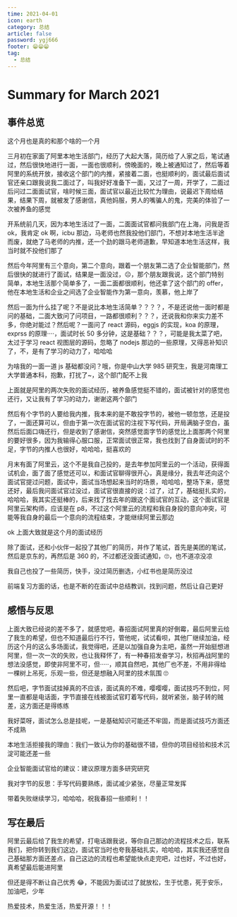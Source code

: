 ```yaml
---
time: 2021-04-01
icon: earth
category: 总结
article: false
password: ygj666
footer: 😁😁😁
tag:
  - 总结
---
```


# Summary for March 2021

## 事件总览

这个月也是真的和那个啥的一个月

三月初在家面了阿里本地生活部门，经历了大起大落，简历给了人家之后，笔试通过，然后很快地进行一面，一面也很顺利，傍晚面的，晚上被通知过了，然后等着阿里的系统开放，接收这个部门的内推，紧接着二面，也挺顺利的，面试最后面试官还亲口跟我说我二面过了，叫我好好准备下一面，又过了一周，开学了，二面过后问过二面面试官，啥时候三面，面试官以最近比较忙为理由，说最迟下周给结果，结果下周，就被发了感谢信，真他妈服，男人的嘴骗人的鬼，完美的体验了一次被养鱼的感觉

开系统前几天，因为本地生活过了一面，二面面试官都问我部门在上海，问我是否 ok，我肯定 ok 啊，icbu 那边，马老师也然我投他们部门，不想对本地生活半途而废，就绝了马老师的内推，还一个劲的跟马老师道歉，早知道本地生活这样，我当时就不投他们那了

然后今年阿里有三个意向，第二个意向，跟着一个朋友第二选了企业智能部门，然后很快的就进行了面试，结果是一面没过，☹，那个朋友跟我说，这个部门特别简单，本地生活那个简单多了，一面二面都很顺利，他还拿了这个部门的 offer，他在本地生活和企业之间选了企业智能作为第一意向，羡慕，他上岸了

然后一面为什么挂了呢？不是说比本地生活简单？？？？，不是还说他一面时都是问的基础，二面大致问了问项目，一路都很顺利？？？，还说我和你来实力差不多，你绝对能过？然后呢？一面问了 react 源码，eggjs 的实现，koa 的原理，exprss 的原理····，面试时长 50 多分钟，这是基础？？？，可能是我太菜了吧，太过于学习 react 视图层的源码，忽略了 nodejs 那边的一些原理，又得恶补知识了，不，是有了学习的动力了，哈哈哈

为啥我的一面一道 js 基础都没问？哦，你是中山大学 985 研究生，我是河南理工大学普通本科，抱歉，打扰了~，这个部门配不上我

上面就是阿里的两次失败的面试经历，被养鱼感觉挺不错的，面试被针对的感觉也还行，又让我有了学习的动力，谢谢这两个部门

然后有个字节的人要给我内推，我本来的是不敢投字节的，被他一顿忽悠，还是投了，一面还算可以，但由于第一次在面试官的注视下写代码，开局满脑子空白，虽然后后面口嗨还行，但是收到了感谢信，突然感觉面字节的感觉比上面那两个阿里的要好很多，因为我输得心服口服，正常面试很正常，我也找到了自身面试时的不足，字节的内推人也很好，哈哈哈，挺喜欢的

月末有面了阿里云，这个不是我自己投的，是去年参加阿里云的一个活动，获得面试机会，面了面了感觉还可以，和面试官聊得很开心，真是缘分，我去年还向这个面试官提过问题，面试中，面试当场想起来当时的场景，哈哈哈，整场下来，感觉还好，最后我问面试官过没过，面试官很直接的说：过了，过了，基础挺扎实的，哈哈哈，我其实还挺棒的，后来找了找去年的跟这个面试官的互动，这个面试官是阿里云架构师，应该是在 p8，不过这个阿里云的流程和我自身投的意向冲突，可能等我自身的最后一个意向的流程结束，才能继续阿里云那边

ok 上面大致就是这个月的面试经历

除了面试，还和小伙伴一起投了其他厂的简历，并作了笔试，首先是美团的笔试，然后是京东的，再然后是 360 的，不过都还没面试通知，🙄，也不道凉没凉

我自己也投了一些简历，快手，没过简历删选，小红书也是简历没过

前端复习方面的话，也是不断的在面试中总结教训，找到问题，然后让自己更好

## 感悟与反思

上面大致已经说的差不多了，就感觉吧，春招面试阿里真的好倒霉，最后阿里云给了我生的希望，但也不知道最后行不行，管他呢，试试看呗，其他厂继续加油，经历这个月的这么多场面试，我觉得吧，还是以加强自身为主吧，虽然一开始挺想进阿里，但一次一次的失败，也让我释怀了，有一种春招发奋学习，秋招再战阿里的想法没感觉，即使非阿里不可，但·····，顺其自然吧，其他厂也不差，不用非得给一棵树上吊死，乐观一些，但还是想融入阿里的技术氛围 🙄

然后吧，字节面试挂掉真的不应该，面试真的不难，嘤嘤嘤，面试技巧不到位，阿里一直都是电话面，字节直接在线被面试官盯着写代码，就听紧张，脑子转的贼差，这方面还是得练练

我好菜呀，面试怎么总是挂呢，一是基础知识可能还不牢固，而是面试技巧方面还不成熟

本地生活拒接我的理由：我们一致认为你的基础很不错，但你的项目经验和技术沉淀可能还差一些

企业智能面试官给的建议：建议原理方面多研究研究

我对字节的反思：手写代码要熟练，面试减少紧张，尽量正常发挥

带着失败继续学习，哈哈哈，祝我春招一些顺利！！

## 写在最后

阿里云最后给了我生的希望，打电话跟我说，等你自己那边的流程技术之后，联系我们，把你转到我们这边，面试官当时也夸我基础扎实，哈哈哈，其实我还感觉自己基础那方面还差点，自己这边的流程也希望能快点走完吧，过也好，不过也好，真希望最后能进阿里

但还是得不断让自己优秀 😂，不能因为面试过了就放松，生于忧患，死于安乐，加油吧，少年

热爱技术，热爱生活，热爱开源！！！
